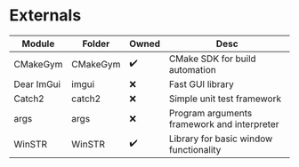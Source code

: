 # Externals
Module | Folder | Owned | Desc
--- | --- | --- | ---
CMakeGym | CMakeGym | :heavy_check_mark: | CMake SDK for build automation
Dear ImGui | imgui | :x: | Fast GUI library
Catch2 | catch2 | :x: | Simple unit test framework
args | args | :x: | Program arguments framework and interpreter
WinSTR | WinSTR | :heavy_check_mark: | Library for basic window functionality
